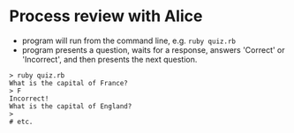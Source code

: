 # Process review with Alice

- program will run from the command line, e.g. `ruby quiz.rb`
- program presents a question, waits for a response, answers 'Correct' or 'Incorrect', and then presents the next question.

```
> ruby quiz.rb
What is the capital of France?
> F
Incorrect!
What is the capital of England?
>
# etc.
```
